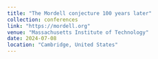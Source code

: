 ```yaml
---
title: "The Mordell conjecture 100 years later"
collection: conferences
link: "https://mordell.org"
venue: "Massachusetts Institute of Technology"
date: 2024-07-08
location: "Cambridge, United States"
---
```

